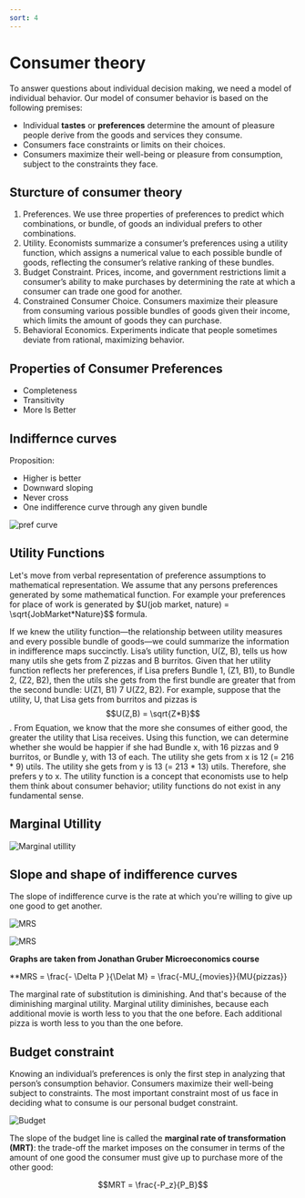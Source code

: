```yaml
---
sort: 4
---
```


# Consumer theory

To answer questions about individual decision making, we need a model of individual behavior. Our model of consumer behavior is based on the following premises:
- Individual __tastes__ or __preferences__ determine the amount of pleasure people derive from the goods and services they consume.
- Consumers face constraints or limits on their choices.
- Consumers maximize their well-being or pleasure from consumption, subject to the constraints they face.

## Sturcture of consumer theory

1. Preferences. We use three properties of preferences to predict which combinations, or bundle, of goods an individual prefers to other combinations.
2. Utility. Economists summarize a consumer’s preferences using a utility function, which assigns a numerical value to each possible bundle of goods, reflecting the consumer’s relative ranking of these bundles.
3. Budget Constraint. Prices, income, and government restrictions limit a consumer’s ability to make purchases by determining the rate at which a consumer can trade one good for another.
4. Constrained Consumer Choice. Consumers maximize their pleasure from consuming various possible bundles of goods given their income, which limits the amount of goods they can purchase.
5. Behavioral Economics. Experiments indicate that people sometimes deviate from rational, maximizing behavior.

## Properties of Consumer Preferences

- Completeness
- Transitivity
- More Is Better

## Indiffernce curves

Proposition:
- Higher is better
- Downward sloping
- Never cross
- One indifference curve through any given bundle

![pref curve]({{site.baseurl}}/assets/images/pref_curves.png)

## Utility Functions

Let's move from verbal representation of preference assumptions to mathematical representation.
We assume that any persons preferences generated by some mathematical function. For example your preferences for place of work is generated by $U(job market, nature) = \sqrt{JobMarket*Nature}$$ formula.


If we knew the utility function—the relationship between utility measures and every
possible bundle of goods—we could summarize the information in indifference maps
succinctly. Lisa’s utility function, U(Z, B), tells us how many utils she gets from Z
pizzas and B burritos. Given that her utility function reflects her preferences, if Lisa
prefers Bundle 1, (Z1, B1), to Bundle 2, (Z2, B2), then the utils she gets from the first
bundle are greater that from the second bundle: U(Z1, B1) 7 U(Z2, B2).
For example, suppose that the utility, U, that Lisa gets from burritos and
pizzas is
$$U(Z,B) = \sqrt{Z*B}$$.
From Equation, we know that the more she consumes of either good, the greater
the utility that Lisa receives. Using this function, we can determine whether she would
be happier if she had Bundle x, with 16 pizzas and 9 burritos, or Bundle y, with 13 of
each. The utility she gets from x is 12 (= 216 * 9) utils. The utility she gets from
y is 13 (= 213 * 13) utils. Therefore, she prefers y to x. The utility function is a
concept that economists use to help them think about consumer behavior; utility
functions do not exist in any fundamental sense.

## Marginal Utillity

![Marginal utillity]({{site.baseurl}}/assets/images/marg_util.png)

## Slope and shape of indifference curves

The slope of indifference curve
is the rate at which you're willing to give up
one good to get another.



![MRS]({{site.baseurl}}/assets/images/mrs1.png)

![MRS]({{site.baseurl}}/assets/images/mrs2.png)

__Graphs are taken from Jonathan Gruber Microeconomics course__


**MRS = \frac{- \Delta P }{\Delat M} = \frac{-MU_{movies}}{MU{pizzas}}

The marginal rate of substitution is diminishing. And that's because of the diminishing marginal utility. Marginal utility diminishes,
because each additional movie is worth less to you
that the one before. Each additional pizza is worth less to you
than the one before.


## Budget constraint

Knowing an individual’s preferences is only the first step in analyzing that person’s
consumption behavior. Consumers maximize their well-being subject to constraints.
The most important constraint most of us face in deciding what to consume is our
personal budget constraint.

![Budget]({{site.baseurl}}/assets/images/budget_cons.png)


The slope of the budget line is called the __marginal rate of transformation (MRT)__:
the trade-off the market imposes on the consumer in terms of the amount of one good
the consumer must give up to purchase more of the other good:

$$MRT = \frac{-P_z}{P_B}$$
